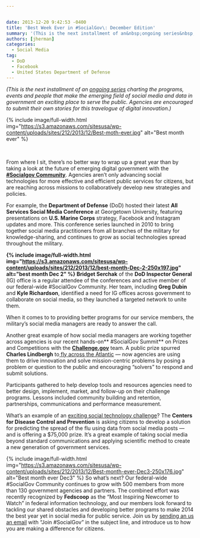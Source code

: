 ```yaml
---


date: 2013-12-20 9:42:53 -0400
title: 'Best Week Ever in #SocialGov\: December Edition'
summary: '(This is the next installment of an&nbsp;ongoing series&nbsp;charting the programs, events and people that make the emerging field of social media and data in government an exciting place to serve the public. Agencies are encouraged to submit their own stories for this travelogue of digital innovation.)  &amp;nbsp; From where'
authors: [jherman]
categories:
  - Social Media
tag:
  - DoD
  - Facebook
  - United States Department of Defense
---
```


_(This is the next installment of an <a href="https://digitalgov.sites.usa.gov/2013/09/18/best-week-in-socialgov-ever-week-1-2/" target="_blank">ongoing series</a> charting the programs, events and people that make the emerging field of social media and data in government an exciting place to serve the public. Agencies are encouraged to submit their own stories for this travelogue of digital innovation.)_

{% include image/full-width.html img="https://s3.amazonaws.com/sitesusa/wp-content/uploads/sites/212/2013/12/Best-moth-ever.jpg" alt="Best month ever" %}


&nbsp;

From where I sit, there&#8217;s no better way to wrap up a great year than by taking a look at the future of emerging digital government with the <a href="https://digitalgov.sites.usa.gov/communities/social-media/" target="_blank"><strong>#Socialgov Community</strong></a>. Agencies aren’t only advancing social technologies for more effective and efficient public services for citizens, but are reaching across missions to collaboratively develop new strategies and policies.

For example, the **Department of Defense** (DoD) hosted their latest **All Services Social Media Conference** at Georgetown University, featuring presentations on **U.S. Marine Corps** strategy, Facebook and Instagram updates and more. This conference series launched in 2010 to bring together social media practitioners from all branches of the military for knowledge-sharing, and continues to grow as social technologies spread throughout the military.

**{% include image/full-width.html img="https://s3.amazonaws.com/sitesusa/wp-content/uploads/sites/212/2013/12/best-month-Dec-2-250x197.jpg" alt="best month Dec 2" %}
Bridget Serchak** of the **DoD Inspector General** (IG) office is a regular attendee of the conferences and active member of our federal-wide #SocialGov Community. Her team, including **Greg Dubin** and **Kyle Richardson**, identified a need for IG offices across government to collaborate on social media, so they launched a targeted network to unite them.

When it comes to to providing better programs for our service members, the military’s social media managers are ready to answer the call.

Another great example of how social media managers are working together across agencies is our recent hands-on** #SocialGov Summit** on Prizes and Competitions with the **[Challenge.gov](https://challenge.gov/)** team. A public prize spurred **Charles Lindbergh** to[ fly across the Atlantic](http://history1900s.about.com/od/people/a/Charles-Lindbergh.htm) &#8212; now agencies are using them  to drive innovation and solve mission-centric problems by posing a problem or question to the public and encouraging “solvers” to respond and submit solutions.

Participants gathered to help develop tools and resources agencies need to better design, implement, market, and follow-up on their challenge programs. Lessons included community building and retention, partnerships, communications and performance measurement.

What’s an example of an <a href="https://www.federalregister.gov/articles/2013/11/25/2013-28198/announcement-of-requirements-and-registration-for-the-predict-the-influenza-season-challenge#h-4" target="_blank">exciting social technology challenge</a>? The **Centers for Disease Control and Prevention** is asking citizens to develop a solution for predicting the spread of the flu using data from social media posts &#8212; and is offering a $75,000 prize. It’s a great example of taking social media beyond standard communications and applying scientific method to create a new generation of government services.

{% include image/full-width.html img="https://s3.amazonaws.com/sitesusa/wp-content/uploads/sites/212/2013/12/Best-month-ever-Dec3-250x176.jpg" alt="Best month ever Dec3" %}
So what’s next? Our federal-wide #SocialGov Community continues to grow with 500 members from more than 130 government agencies and partners. The combined effort was recently recognized by **Fedscoop** as the “Most Inspiring Newcomer to Watch” in federal information technology, and our members look forward to tackling our shared obstacles and developing better programs to make 2014 the best year yet in social media for public service. Join us by [sending an us an email](mailto:justin.herman@gsa.gov) with “Join #SocialGov” in the subject line, and introduce us to how you are making a difference for citizens.